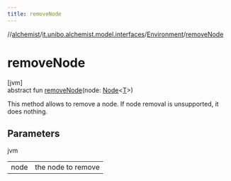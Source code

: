 ```yaml
---
title: removeNode
---
```

//[alchemist](../../../index.html)/[it.unibo.alchemist.model.interfaces](../index.html)/[Environment](index.html)/[removeNode](remove-node.html)



# removeNode



[jvm]\
abstract fun [removeNode](remove-node.html)(node: [Node](../-node/index.html)<[T](../-node/index.html)>)



This method allows to remove a node. If node removal is unsupported, it does nothing.



## Parameters


jvm

| | |
|---|---|
| node | the node to remove |




